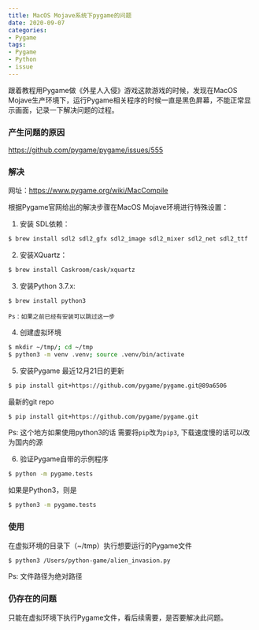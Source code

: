 ```yaml
---
title: MacOS Mojave系统下pygame的问题
date: 2020-09-07
categories:
- Pygame
tags:
- Pygame
- Python
- issue
---
```




跟着教程用Pygame做《外星人入侵》游戏这款游戏的时候，发现在MacOS Mojave生产环境下，运行Pygame相关程序的时候一直是黑色屏幕，不能正常显示画面，记录一下解决问题的过程。



### 产生问题的原因

https://github.com/pygame/pygame/issues/555



### 解决

网址：https://www.pygame.org/wiki/MacCompile

根据Pygame官网给出的解决步骤在MacOS Mojave环境进行特殊设置：

1. 安装 SDL依赖：

  ```bash
  $ brew install sdl2 sdl2_gfx sdl2_image sdl2_mixer sdl2_net sdl2_ttf
  ```

2. 安装XQuartz：

  ```bash
  $ brew install Caskroom/cask/xquartz
  ```

3. 安装Python 3.7.x:

  ```bash
  $ brew install python3
  ```

	Ps：如果之前已经有安装可以跳过这一步

4.  创建虚拟环境

  ```bash
  $ mkdir ~/tmp/; cd ~/tmp
  $ python3 -m venv .venv; source .venv/bin/activate
  ```

5. 安装Pygame
  最近12月21日的更新
  ```bash
  $ pip install git+https://github.com/pygame/pygame.git@89a6506
  ```

  最新的git repo
  ```bash
  $ pip install git+https://github.com/pygame/pygame.git
  ```

  Ps: 这个地方如果使用python3的话 需要将`pip`改为`pip3`, 下载速度慢的话可以改为国内的源

6. 验证Pygame自带的示例程序

  ```bash
  $ python -m pygame.tests
  ```

  如果是Python3，则是

  ```bash
  $ python3 -m pygame.tests
  ```



### 使用

在虚拟环境的目录下（~/tmp）执行想要运行的Pygame文件

```bash
$ python3 /Users/python-game/alien_invasion.py
```

Ps: 文件路径为绝对路径



### 仍存在的问题

只能在虚拟环境下执行Pygame文件，看后续需要，是否要解决此问题。





